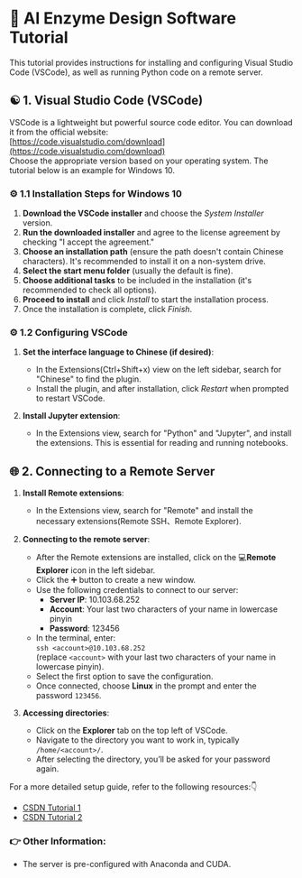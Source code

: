 # 🏁 AI Enzyme Design Software Tutorial 

This tutorial provides instructions for installing and configuring Visual Studio Code (VSCode), as well as running Python code on a remote server.

## ☯ 1. Visual Studio Code (VSCode) 

VSCode is a lightweight but powerful source code editor. You can download it from the official website:  
[https://code.visualstudio.com/download](https://code.visualstudio.com/download)  
Choose the appropriate version based on your operating system. The tutorial below is an example for Windows 10.

### ⚙️ 1.1 Installation Steps for Windows 10

1. **Download the VSCode installer** and choose the *System Installer* version.
2. **Run the downloaded installer** and agree to the license agreement by checking "I accept the agreement."
3. **Choose an installation path** (ensure the path doesn't contain Chinese characters). It's recommended to install it on a non-system drive.
4. **Select the start menu folder** (usually the default is fine).
5. **Choose additional tasks** to be included in the installation (it's recommended to check all options).
6. **Proceed to install** and click *Install* to start the installation process.
7. Once the installation is complete, click *Finish*.

### ⚙️ 1.2 Configuring VSCode

1. **Set the interface language to Chinese (if desired)**:
   - In the Extensions(Ctrl+Shift+x) view on the left sidebar, search for "Chinese" to find the plugin.
   - Install the plugin, and after installation, click *Restart* when prompted to restart VSCode.

2. **Install Jupyter extension**:
   - In the Extensions view, search for "Python" and "Jupyter", and install the extensions. This is essential for reading and running notebooks.

## 🌐 2. Connecting to a Remote Server

1. **Install Remote extensions**:
   - In the Extensions view, search for "Remote" and install the necessary extensions(Remote SSH、Remote Explorer).

2. **Connecting to the remote server**:
   - After the Remote extensions are installed, click on the 💻**Remote Explorer** icon in the left sidebar.
   - Click the ➕ button to create a new window.
   - Use the following credentials to connect to our server:
     - **Server IP**: 10.103.68.252  
     - **Account**: Your last two characters of your name in lowercase pinyin
     - **Password**: 123456
   - In the terminal, enter:  
     `ssh <account>@10.103.68.252`  
     (replace `<account>` with your last two characters of your name in lowercase pinyin).
   - Select the first option to save the configuration.
   - Once connected, choose **Linux** in the prompt and enter the password `123456`.

3. **Accessing directories**:
   - Click on the **Explorer** tab on the top left of VSCode.
   - Navigate to the directory you want to work in, typically `/home/<account>/`.
   - After selecting the directory, you’ll be asked for your password again.

For a more detailed setup guide, refer to the following resources:👇
- [CSDN Tutorial 1](https://blog.csdn.net/msdcp/article/details/127033151)
- [CSDN Tutorial 2](https://blog.csdn.net/zhaxun/article/details/120568402)

### 👉 Other Information:
- The server is pre-configured with Anaconda and CUDA.

